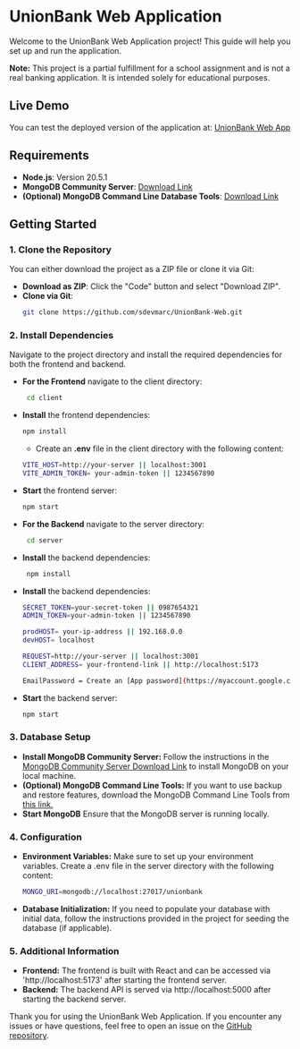 # UnionBank Web Application

Welcome to the UnionBank Web Application project! This guide will help you set up and run the application.

**Note:** This project is a partial fulfillment for a school assignment and is not a real banking application. It is intended solely for educational purposes.

## Live Demo

You can test the deployed version of the application at: [UnionBank Web App](https://sdevmarc-sia.vercel.app/unionbank)

## Requirements

- **Node.js**: Version 20.5.1
- **MongoDB Community Server**: [Download Link](https://www.mongodb.com/try/download/community)
- **(Optional) MongoDB Command Line Database Tools**: [Download Link](https://www.mongodb.com/try/download/database-tools)

## Getting Started

### 1. Clone the Repository

You can either download the project as a ZIP file or clone it via Git:

- **Download as ZIP**: Click the "Code" button and select "Download ZIP".
- **Clone via Git**:
  ```sh
  git clone https://github.com/sdevmarc/UnionBank-Web.git

### 2. Install Dependencies

Navigate to the project directory and install the required dependencies for both the frontend and backend.

- **For the Frontend** navigate to the client directory:
  ```sh
   cd client
  ```
- **Install** the frontend dependencies:
  ```sh
  npm install
  ```
  - Create an **.env** file in the client directory with the following content:
  ```sh
  VITE_HOST=http://your-server || localhost:3001
  VITE_ADMIN_TOKEN= your-admin-token || 1234567890 
  ```
- **Start** the frontend server:
  ```sh
  npm start
  ```

  
- **For the Backend** navigate to the server directory:
  ```sh
   cd server
  ```
- **Install** the backend dependencies:
  ```sh
   npm install
  ```
- **Install** the backend dependencies:
  ```sh
  SECRET_TOKEN=your-secret-token || 0987654321
  ADMIN_TOKEN=your-admin-token || 1234567890
  
  prodHOST= your-ip-address || 192.168.0.0
  devHOST= localhost
  
  REQUEST=http://your-server || localhost:3001
  CLIENT_ADDRESS= your-frontend-link || http://localhost:5173
  
  EmailPassword = Create an [App password](https://myaccount.google.com/apppasswords?rapt=AEjHL4MUyH73TLU1nRYZPCmyq0XOx8Jc1fE85l3a8Kqg_H_-UuApGOcbq0ZZRmBemhHROvKvYNZ5WlhW7Syme8-aBJo5btit88hjJGt0fOoRQlgjuEewj68) || example: qweiuhadsfkjnadsf
  ```
- **Start** the backend server:
  ```sh
  npm start
  ```


### 3. Database Setup

- **Install MongoDB Community Server:** Follow the instructions in the [MongoDB Community Server Download Link](https://www.mongodb.com/try/download/community) to install MongoDB on your local machine.
- **(Optional) MongoDB Command Line Tools:** If you want to use backup and restore features, download the MongoDB Command Line Tools from [this link.](https://www.mongodb.com/try/download/database-tools)
- **Start MongoDB** Ensure that the MongoDB server is running locally.


### 4. Configuration
- **Environment Variables:** Make sure to set up your environment variables. Create a .env file in the server directory with the following content:
  ```sh
  MONGO_URI=mongodb://localhost:27017/unionbank
  ```
- **Database Initialization:** If you need to populate your database with initial data, follow the instructions provided in the project for seeding the database (if applicable).


### 5. Additional Information
- **Frontend:** The frontend is built with React and can be accessed via 'http://localhost:5173' after starting the frontend server.
- **Backend:** The backend API is served via http://localhost:5000 after starting the backend server.

Thank you for using the UnionBank Web Application. If you encounter any issues or have questions, feel free to open an issue on the [GitHub repository](https://github.com/sdevmarc/UnionBank-Web/issues).
